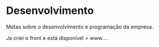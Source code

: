 # Desenvolvimento
Metas sobre o desenvolvimento e programação da empresa.

Ja criei o front e está disponível > www....
